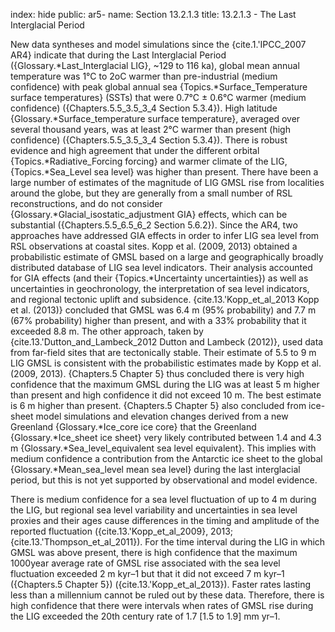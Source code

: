 index: hide
public: ar5-
name: Section 13.2.1.3
title: 13.2.1.3 - The Last Interglacial Period

New data syntheses and model simulations since the {cite.1.'IPCC_2007 AR4} indicate that during the Last Interglacial Period ({Glossary.*Last_Interglacial LIG}, ~129 to 116 ka), global mean annual temperature was 1°C to 2oC warmer than pre-industrial (medium confidence) with peak global annual sea {Topics.*Surface_Temperature surface temperatures} (SSTs) that were 0.7°C ± 0.6°C warmer (medium confidence) ({Chapters.5.5_3.5_3_4 Section 5.3.4}). High latitude {Glossary.*Surface_temperature surface temperature}, averaged over several thousand years, was at least 2°C warmer than present (high confidence) ({Chapters.5.5_3.5_3_4 Section 5.3.4}). There is robust evidence and high agreement that under the different orbital {Topics.*Radiative_Forcing forcing} and warmer climate of the LIG, {Topics.*Sea_Level sea level} was higher than present. There have been a large number of estimates of the magnitude of LIG GMSL rise from localities around the globe, but they are generally from a small number of RSL reconstructions, and do not consider {Glossary.*Glacial_isostatic_adjustment GIA} effects, which can be substantial ({Chapters.5.5_6.5_6_2 Section 5.6.2}). Since the AR4, two approaches have addressed GIA effects in order to infer LIG sea level from RSL observations at coastal sites. Kopp et al. (2009, 2013) obtained a probabilistic estimate of GMSL based on a large and geographically broadly distributed database of LIG sea level indicators. Their analysis accounted for GIA effects (and their {Topics.*Uncertainty uncertainties}) as well as uncertainties in geochronology, the interpretation of sea level indicators, and regional tectonic uplift and subsidence. {cite.13.'Kopp_et_al_2013 Kopp et al. (2013)} concluded that GMSL was 6.4 m (95% probability) and 7.7 m (67% probability) higher than present, and with a 33% probability that it exceeded 8.8 m. The other approach, taken by {cite.13.'Dutton_and_Lambeck_2012 Dutton and Lambeck (2012)}, used data from far-field sites that are tectonically stable. Their estimate of 5.5 to 9 m LIG GMSL is consistent with the probabilistic estimates made by Kopp et al. (2009, 2013). {Chapters.5 Chapter 5} thus concluded there is very high confidence that the maximum GMSL during the LIG was at least 5 m higher than present and high confidence it did not exceed 10 m. The best estimate is 6 m higher than present. {Chapters.5 Chapter 5} also concluded from ice-sheet model simulations and elevation changes derived from a new Greenland {Glossary.*Ice_core ice core} that the Greenland {Glossary.*Ice_sheet ice sheet} very likely contributed between 1.4 and 4.3 m {Glossary.*Sea_level_equivalent sea level equivalent}. This implies with medium confidence a contribution from the Antarctic ice sheet to the global {Glossary.*Mean_sea_level mean sea level} during the last interglacial period, but this is not yet supported by observational and model evidence.

There is medium confidence for a sea level fluctuation of up to 4 m during the LIG, but regional sea level variability and uncertainties in sea level proxies and their ages cause differences in the timing and amplitude of the reported fluctuation ({cite.13.'Kopp_et_al_2009}, 2013; {cite.13.'Thompson_et_al_2011}). For the time interval during the LIG in which GMSL was above present, there is high confidence that the maximum 1000year average rate of GMSL rise associated with the sea level fluctuation exceeded 2 m kyr–1 but that it did not exceed 7 m kyr–1 ({Chapters.5 Chapter 5}) ({cite.13.'Kopp_et_al_2013}). Faster rates lasting less than a millennium cannot be ruled out by these data. Therefore, there is high confidence that there were intervals when rates of GMSL rise during the LIG exceeded the 20th century rate of 1.7 [1.5 to 1.9] mm yr–1.
